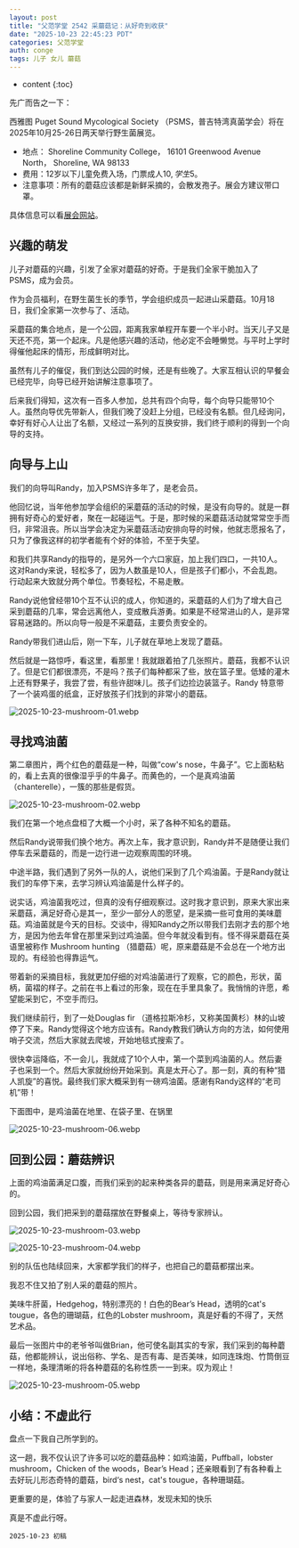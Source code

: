 ```yaml
---
layout: post
title: "父范学堂 2542 采蘑菇记：从好奇到收获"
date: "2025-10-23 22:45:23 PDT"
categories: 父范学堂
auth: conge
tags: 儿子 女儿 蘑菇
---
```

* content
{:toc}

先广而告之一下：

西雅图 Puget Sound Mycological Society （PSMS，普吉特湾真菌学会）将在2025年10月25-26日两天举行野生菌展览。  
* 地点： Shoreline Community College， 16101 Greenwood Avenue North， Shoreline, WA 98133
* 费用：12岁以下儿童免费入场，门票成人$10, 学生$5。
* 注意事项：所有的蘑菇应该都是新鲜采摘的，会散发孢子。展会方建议带口罩。

具体信息可以看[展会网站](https://www.psms.org/show.php)。




## 兴趣的萌发

儿子对蘑菇的兴趣，引发了全家对蘑菇的好奇。于是我们全家干脆加入了 PSMS，成为会员。

作为会员福利，在野生菌生长的季节，学会组织成员一起进山采蘑菇。10月18日，我们全家第一次参与了、活动。

采蘑菇的集合地点，是一个公园，距离我家单程开车要一个半小时。当天儿子又是天还不亮，第一个起床。凡是他感兴趣的活动，他必定不会睡懒觉。与平时上学时得催他起床的情形，形成鲜明对比。

虽然有儿子的催促，我们到达公园的时候，还是有些晚了。大家互相认识的早餐会已经完毕，向导已经开始讲解注意事项了。

后来我们得知，这次有一百多人参加，总共有四个向导，每个向导只能带10个人。虽然向导优先带新人，但我们晚了没赶上分组，已经没有名额。但几经询问，幸好有好心人让出了名额，又经过一系列的互换安排，我们终于顺利的得到一个向导的支持。

## 向导与上山

我们的向导叫Randy，加入PSMS许多年了，是老会员。

他回忆说，当年他参加学会组织的采蘑菇的活动的时候，是没有向导的。就是一群拥有好奇心的爱好者，聚在一起碰运气。于是，那时候的采蘑菇活动就常常空手而归，非常沮丧。所以当学会决定为采蘑菇活动安排向导的时候，他就志愿报名了，只为了像我这样的初学者能有个好的体验，不至于失望。

和我们共享Randy的指导的，是另外一个六口家庭，加上我们四口，一共10人。这对Randy来说，轻松多了，因为人数虽是10人，但是孩子们都小，不会乱跑。行动起来大致就分两个单位。节奏轻松，不易走散。

Randy说他曾经带10个互不认识的成人，你知道的，采蘑菇的人们为了增大自己采到蘑菇的几率，常会远离他人，变成散兵游勇。如果是不经常进山的人，是非常容易迷路的。所以向导一般是不采蘑菇，主要负责安全的。

Randy带我们进山后，刚一下车，儿子就在草地上发现了蘑菇。

然后就是一路惊呼，看这里，看那里！我就跟着拍了几张照片。蘑菇，我都不认识了。但是它们都很漂亮，不是吗？孩子们每种都采了些，放在篮子里。低矮的灌木上还有野果子，我尝了尝，有些许甜味儿。孩子们边捡边装篮子。Randy 特意带了一个装鸡蛋的纸盒，正好放孩子们找到的非常小的蘑菇。

![2025-10-23-mushroom-01.webp](https://s2.loli.net/2025/10/24/1AYsJBU7LT8woIG.webp)

## 寻找鸡油菌

第二章图片，两个红色的蘑菇是一种，叫做“cow's nose，牛鼻子”。它上面粘粘的，看上去真的很像湿乎乎的牛鼻子。而黄色的，一个是真鸡油菌（chanterelle），一簇的那些是假货。

![2025-10-23-mushroom-02.webp](https://s2.loli.net/2025/10/24/QB1aDMvu8mU2LJs.webp)

我们在第一个地点盘桓了大概一个小时，采了各种不知名的蘑菇。

然后Randy说带我们换个地方。再次上车，我才意识到，Randy并不是随便让我们停车去采蘑菇的，而是一边行进一边观察周围的环境。

中途半路，我们遇到了另外一队的人，说他们采到了几个鸡油菌。于是Randy就让我们的车停下来，去学习辨认鸡油菌是什么样子的。

说实话，鸡油菌我吃过，但真的没有仔细观察过。这时我才意识到，原来大家出来采蘑菇，满足好奇心是其一，至少一部分人的愿望，是采摘一些可食用的美味蘑菇。鸡油菌就是今天的目标。交谈中，得知Randy之所以带我们去刚才去的那个地方，是因为他去年曾在那里采到过鸡油菌。但今年就没看到有。怪不得采蘑菇在英语里被称作 Mushroom hunting （猎蘑菇）呢，原来蘑菇是不会总在一个地方出现的。有经验也得靠运气。

带着新的采摘目标，我就更加仔细的对鸡油菌进行了观察，它的颜色，形状，菌柄，菌褶的样子。之前在书上看过的形象，现在在手里具象了。我悄悄的许愿，希望能采到它，不空手而归。

我们继续前行，到了一处Douglas fir （道格拉斯冷杉，又称美国黄杉）林的山坡停了下来。Randy觉得这个地方应该有。Randy教我们确认方向的方法，如何使用哨子交流，然后大家就去爬坡，开始地毯式搜索了。

很快幸运降临，不一会儿，我就成了10个人中，第一个菜到鸡油菌的人。然后妻子也采到一个。然后大家就纷纷开始采到。真是太开心了。那一刻，真的有种“猎人凯旋”的喜悦。最终我们家大概采到有一磅鸡油菌。感谢有Randy这样的“老司机”带！

下面图中，是鸡油菌在地里、在袋子里、在锅里

![2025-10-23-mushroom-06.webp](https://s2.loli.net/2025/10/24/AEYfWtgJuLHTZKV.webp)

## 回到公园：蘑菇辨识

上面的鸡油菌满足口腹，而我们采到的起来种类各异的蘑菇，则是用来满足好奇心的。

回到公园，我们把采到的蘑菇摆放在野餐桌上，等待专家辨认。

![2025-10-23-mushroom-03.webp](https://s2.loli.net/2025/10/24/3Ddv7kOHBWRxZwP.webp)

![2025-10-23-mushroom-04.webp](https://s2.loli.net/2025/10/24/hbRGCtVZ34BFxPw.webp)

别的队伍也陆续回来，大家都学我们的样子，也把自己的蘑菇都摆出来。

我忍不住又拍了别人采的蘑菇的照片。

美味牛肝菌，Hedgehog，特别漂亮的！白色的Bear’s Head，透明的cat's tougue，各色的珊瑚菇，红色的Lobster mushroom，真是好看的不得了，天然艺术品。

最后一张图片中的老爷爷叫做Brian，他可使名副其实的专家，我们采到的每种蘑菇，他都能辨认，说出俗称、学名、是否有毒、是否美味，如同连珠炮、竹筒倒豆一样地，条理清晰的将各种蘑菇的名称性质一一到来。叹为观止！

![2025-10-23-mushroom-05.webp](https://s2.loli.net/2025/10/24/Mp1qIV6UnB4PxLy.webp)

## 小结：不虚此行

盘点一下我自己所学到的。

这一趟，我不仅认识了许多可以吃的蘑菇品种：如鸡油菌，Puffball，lobster mushroom，Chicken of the woods，Bear’s Head；还亲眼看到了有各种看上去好玩儿形态奇特的蘑菇，bird‘s nest，cat's tougue，各种珊瑚菇。

更重要的是，体验了与家人一起走进森林，发现未知的快乐

真是不虚此行呀。


```
2025-10-23 初稿
```
